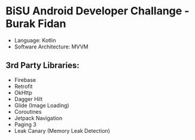 # BiSU Android Developer Challange - Burak Fidan

* Language: Kotlin
* Software Architecture: MVVM

## 3rd Party Libraries:

* Firebase
* Retrofit
* OkHttp
* Dagger Hilt
* Glide (Image Loading)
* Coroutines
* Jetpack Navigation
* Paging 3
* Leak Canary (Memory Leak Detection)